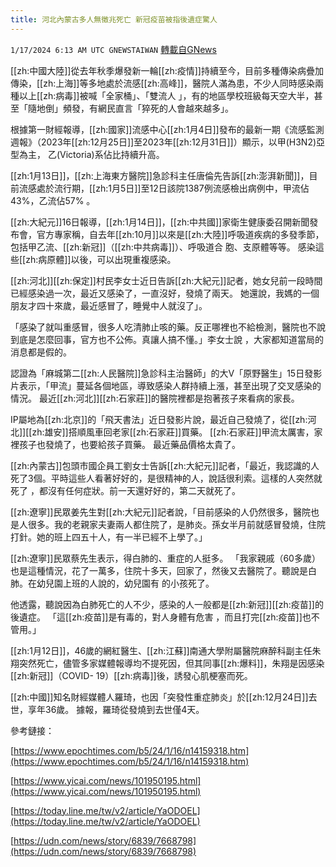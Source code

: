 ```yaml
---
title: 河北內蒙古多人無徵兆死亡 新冠疫苗被指後遺症驚人
---
```

`1/17/2024 6:13 AM UTC GNEWSTAIWAN` [轉載自GNews](https://gnews.org/articles/2227252)



[[zh:中國大陸]]從去年秋季爆發新一輪[[zh:疫情]]持續至今，目前多種傳染病疊加傳染，[[zh:上海]]等多地處於流感[[zh:高峰]]，醫院人滿為患，不少人同時感染兩種以上[[zh:病毒]]被喊「全家桶」、「雙流人 」，有的地區學校班級每天空大半，甚至「隨地倒」頻發，有網民直言「猝死的人會越來越多」。

  

根據第一財經報導，[[zh:國家]]流感中心[[zh:1月4日]]發布的最新一期《流感監測週報》（2023年[[zh:12月25日]]至2023年[[zh:12月31日]]）顯示，以甲(H3N2)亞型為主， 乙(Victoria)系佔比持續升高。

  
  

[[zh:1月13日]]，[[zh:上海東方醫院]]急診科主任唐倫先告訴[[zh:澎湃新聞]]，目前流感處於流行期，[[zh:1月5日]]至12日該院1387例流感檢出病例中，甲流佔43%，乙流佔57% 。

  

[[zh:大紀元]]16日報導，[[zh:1月14日]]，[[zh:中共國]]家衛生健康委召開新聞發布會，官方專家稱，自去年[[zh:10月]]以來是[[zh:大陸]]呼吸道疾病的多發季節，包括甲乙流、[[zh:新冠]]（[[zh:中共病毒]]）、呼吸道合 胞、支原體等等。 感染這些[[zh:病原體]]以後，可以出現重複感染。

  

[[zh:河北]][[zh:保定]]村民李女士近日告訴[[zh:大紀元]]記者，她女兒前一段時間已經感染過一次，最近又感染了，一直沒好，發燒了兩天。 她還說，我媽的一個朋友才四十來歲，最近感冒了，睡覺中人就沒了」。

  

「感染了就叫重感冒，很多人吃清肺止咳的藥。反正哪裡也不給檢測，醫院也不說到底是怎麼回事，官方也不公佈。真讓人搞不懂。」李女士說 ，大家都知道當局的消息都是假的。

  

認證為「麻城第二[[zh:人民醫院]]急診科主治醫師」的大V「原野醫生」15日發影片表示，「甲流」蔓延各個地區，導致感染人群持續上漲，甚至出現了交叉感染的情況。 最近[[zh:河北]][[zh:石家莊]]的醫院裡都是抱著孩子來看病的家長。

  

IP屬地為[[zh:北京]]的「飛天書法」近日發影片說，最近自己發燒了，從[[zh:河北]][[zh:雄安]]搭順風車回老家[[zh:石家莊]]買藥。 [[zh:石家莊]]甲流太厲害，家裡孩子也發燒了，也要給孩子買藥。 最近藥品價格太貴了。

  

[[zh:內蒙古]]包頭市國企員工劉女士告訴[[zh:大紀元]]記者，「最近，我認識的人死了3個。平時這些人看著好好的，是很精神的人，說話很利索。這樣的人突然就死了 ，都沒有任何症狀。前一天還好好的，第二天就死了。

  

[[zh:遼寧]]民眾姜先生對[[zh:大紀元]]記者說，「目前感染的人仍然很多，醫院也是人很多。我的老親家夫妻兩人都住院了，是肺炎。孫女半月前就感冒發燒，住院打針。她的班上四五十人，有一半已經不上學了。」

  

[[zh:遼寧]]民眾蔡先生表示，得白肺的、重症的人挺多。 「我家親戚（60多歲）也是這種情況，花了一萬多，住院十多天，回家了，然後又去醫院了。聽說是白肺。在幼兒園上班的人說的，幼兒園有 的小孩死了。

  

他透露，聽說因為白肺死亡的人不少，感染的人一般都是[[zh:新冠]][[zh:疫苗]]的後遺症。 「這[[zh:疫苗]]是有毒的，對人身體有危害 ，而且打完[[zh:疫苗]]也不管用。」

  
  

[[zh:1月12日]]，46歲的網紅醫生、[[zh:江蘇]]南通大學附屬醫院麻醉科副主任朱翔突然死亡，儘管多家媒體報導均不提死因，但其同事[[zh:爆料]]，朱翔是因感染[[zh:新冠]]（COVID- 19）[[zh:病毒]]後，誘發心肌梗塞而死。

  

[[zh:中國]]知名財經媒體人羅琦，也因「突發性重症肺炎」於[[zh:12月24日]]去世，享年36歲。 據報，羅琦從發燒到去世僅4天。



參考鏈接：

[https://www.epochtimes.com/b5/24/1/16/n14159318.htm](https://www.epochtimes.com/b5/24/1/16/n14159318.htm) 

[https://www.yicai.com/news/101950195.html](https://www.yicai.com/news/101950195.html)

[https://today.line.me/tw/v2/article/YaODOEL](https://today.line.me/tw/v2/article/YaODOEL) 

[https://udn.com/news/story/6839/7668798](https://udn.com/news/story/6839/7668798)
